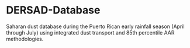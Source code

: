 # DERSAD-Database
Saharan dust database during the Puerto Rican early rainfall season (April through July) using integrated dust transport and 85th percentile AAR methodologies.
